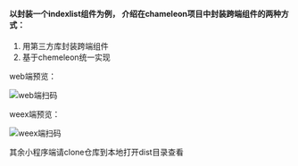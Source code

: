 #### 以封装一个indexlist组件为例， 介绍在chameleon项目中封装跨端组件的两种方式：

1. 用第三方库封装跨端组件
2. 基于chemeleon统一实现

web端预览：

![web端扫码](https://static.didialift.com/pinche/gift/resource/web-0a6604c607ca41fdf6aaa83a3c39c7d6.png)

weex端预览：

![weex端扫码](https://static.didialift.com/pinche/gift/resource/weex-b453cc430b0a7101e6fdaaaf69d4fd57.png)

其余小程序端请clone仓库到本地打开dist目录查看